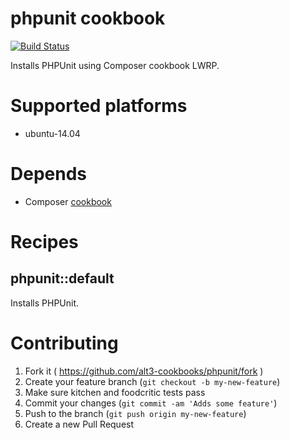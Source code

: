 # phpunit cookbook

[![Build Status](https://travis-ci.org/alt3-cookbooks/phpunit.svg)](https://travis-ci.org/alt3-cookbooks/phpunit)

Installs PHPUnit using Composer cookbook LWRP.

# Supported platforms

  - ubuntu-14.04

# Depends

- Composer [cookbook](https://github.com/Morphodo/chef-composer)

# Recipes

## phpunit::default

Installs PHPUnit.

# Contributing

1. Fork it ( https://github.com/alt3-cookbooks/phpunit/fork )
2. Create your feature branch (`git checkout -b my-new-feature`)
3. Make sure kitchen and foodcritic tests pass
4. Commit your changes (`git commit -am 'Adds some feature'`)
5. Push to the branch (`git push origin my-new-feature`)
6. Create a new Pull Request
